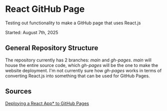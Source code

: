 # React GitHub Page
Testing out functionality to make a GitHub page that uses React.js

Started: August 7th, 2025

## General Repository Structure
The repository currently has 2 branches: _main_ and _gh-pages_. _main_ will house the entire source code, which _gh-pages_ will be the one to make the website deployment. I'm not currently sure how _gh-pages_ works in terms of converting React.js into something that can be used for GitHub Pages.

## Sources
[Deploying a React App* to GitHub Pages](https://github.com/gitname/react-gh-pages)